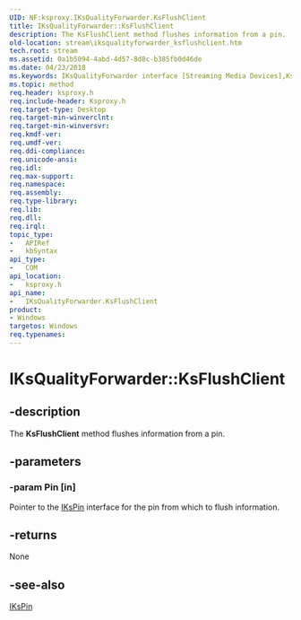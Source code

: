 ```yaml
---
UID: NF:ksproxy.IKsQualityForwarder.KsFlushClient
title: IKsQualityForwarder::KsFlushClient
description: The KsFlushClient method flushes information from a pin.
old-location: stream\iksqualityforwarder_ksflushclient.htm
tech.root: stream
ms.assetid: 0a1b5094-4abd-4d57-8d8c-b385fb0d46de
ms.date: 04/23/2018
ms.keywords: IKsQualityForwarder interface [Streaming Media Devices],KsFlushClient method, IKsQualityForwarder.KsFlushClient, IKsQualityForwarder::KsFlushClient, KsFlushClient, KsFlushClient method [Streaming Media Devices], KsFlushClient method [Streaming Media Devices],IKsQualityForwarder interface, ksproxy/IKsQualityForwarder::KsFlushClient, ksproxy_af5e225b-27b2-4b5a-a06a-1308bf5dfecd.xml, stream.iksqualityforwarder_ksflushclient
ms.topic: method
req.header: ksproxy.h
req.include-header: Ksproxy.h
req.target-type: Desktop
req.target-min-winverclnt: 
req.target-min-winversvr: 
req.kmdf-ver: 
req.umdf-ver: 
req.ddi-compliance: 
req.unicode-ansi: 
req.idl: 
req.max-support: 
req.namespace: 
req.assembly: 
req.type-library: 
req.lib: 
req.dll: 
req.irql: 
topic_type:
-	APIRef
-	kbSyntax
api_type:
-	COM
api_location:
-	ksproxy.h
api_name:
-	IKsQualityForwarder.KsFlushClient
product:
- Windows
targetos: Windows
req.typenames: 
---
```


# IKsQualityForwarder::KsFlushClient


## -description


The <b>KsFlushClient</b> method flushes information from a pin. 


## -parameters




### -param Pin [in]

Pointer to the <a href="https://msdn.microsoft.com/library/windows/hardware/ff559896">IKsPin</a> interface for the pin from which to flush information.


## -returns



None




## -see-also




<a href="https://msdn.microsoft.com/library/windows/hardware/ff559896">IKsPin</a>
 

 

